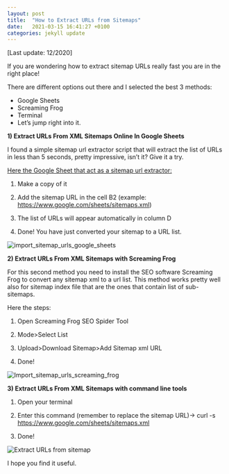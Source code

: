 ```yaml
---
layout: post
title:  "How to Extract URLs from Sitemaps"
date:   2021-03-15 16:41:27 +0100
categories: jekyll update
---
```

[Last update: 12/2020]

If you are wondering how to extract sitemap URLs really fast you are in the right place!

There are different options out there and I selected the best 3 methods:

- Google Sheets
- Screaming Frog
- Terminal
- Let’s jump right into it.



**1) Extract URLs From XML Sitemaps Online In Google Sheets**

I found a simple sitemap url extractor script that will extract the list of URLs in less than 5 seconds, pretty impressive, isn’t it? Give it a try.

[Here the Google Sheet that act as a sitemap url extractor:](https://docs.google.com/spreadsheets/d/1-QiRWQVHqg7nL56Uwy_kqHt8i53oaq4yvG7duGIW3C4/copy])


1. Make a copy of it

2. Add the sitemap URL in the cell B2 (example: https://www.google.com/sheets/sitemaps.xml)

3. The list of URLs will appear automatically in column D

4. Done! You have just converted your sitemap to a URL list.

![import_sitemap_urls_google_sheets](https://user-images.githubusercontent.com/61537859/111198585-0213d000-85c0-11eb-9fe1-f674f5db8e86.jpg)



**2) Extract URLs From XML Sitemaps with Screaming Frog**

For this second method you need to install the SEO software Screaming Frog to convert any sitemap xml to a url list. This method works pretty well also for sitemap index file that are the ones that contain list of sub-sitemaps.

Here the steps:

1. Open Screaming Frog SEO Spider Tool

2. Mode>Select List

3. Upload>Download Sitemap>Add Sitemap xml URL

4. Done!

![Import_sitemap_urls_screaming_frog](https://user-images.githubusercontent.com/61537859/111198474-e14b7a80-85bf-11eb-8ea3-3cce18dea492.jpg)



**3) Extract URLs From XML Sitemaps with command line tools**
1. Open your terminal

2. Enter this command (remember to replace the sitemap URL)-> curl -s https://www.google.com/sheets/sitemaps.xml

3. Done!

![Extract URLs from sitemap](https://user-images.githubusercontent.com/61537859/111198366-c37e1580-85bf-11eb-8484-2d4c5ec3816c.gif)


I hope you find it useful.


